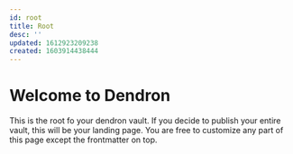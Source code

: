 ```yaml
---
id: root
title: Root
desc: ''
updated: 1612923209238
created: 1603914438444
---
```

# Welcome to Dendron

This is the root fo your dendron vault. If you decide to publish your entire vault, this will be your landing page. You are free to customize any part of this page except the frontmatter on top. 
